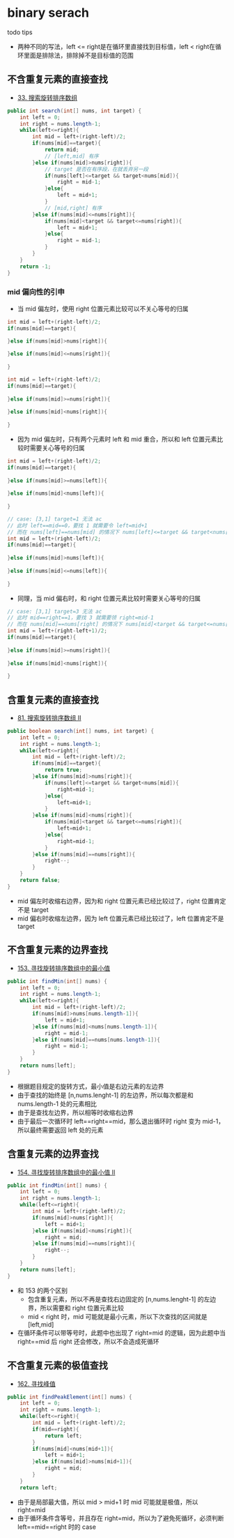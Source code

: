# binary serach

todo tips

* 两种不同的写法，left <= right是在循环里直接找到目标值，left < right在循环里面是排除法，排除掉不是目标值的范围

## 不含重复元素的直接查找

* [33. 搜索旋转排序数组](https://leetcode.cn/problems/search-in-rotated-sorted-array/description/)

```java
public int search(int[] nums, int target) {
    int left = 0;
    int right = nums.length-1;
    while(left<=right){
        int mid = left+(right-left)/2;
        if(nums[mid]==target){
            return mid;
            // [left,mid] 有序
        }else if(nums[mid]>nums[right]){
            // target 是否在有序段，在就丢弃另一段
            if(nums[left]<=target && target<nums[mid]){
                right = mid-1;
            }else{
                left = mid+1;
            }
            // [mid,right] 有序
        }else if(nums[mid]<=nums[right]){
            if(nums[mid]<target && target<=nums[right]){
                left = mid+1;
            }else{
                right = mid-1;
            }
        }
    }
    return -1;
}
```

### mid 偏向性的引申

* 当 mid 偏左时，使用 right 位置元素比较可以不关心等号的归属

```java
int mid = left+(right-left)/2;
if(nums[mid]==target){

}else if(nums[mid]>nums[right]){
    
}else if(nums[mid]<=nums[right]){
    
}
```

```java
int mid = left+(right-left)/2;
if(nums[mid]==target){
   
}else if(nums[mid]>=nums[right]){
    
}else if(nums[mid]<nums[right]){
    
}
```

* 因为 mid 偏左时，只有两个元素时 left 和 mid 重合，所以和 left 位置元素比较时需要关心等号的归属

```java
int mid = left+(right-left)/2;
if(nums[mid]==target){
    
}else if(nums[mid]>=nums[left]){
    
}else if(nums[mid]<nums[left]){
    
}
```

```java
// case: [3,1] target=1 无法 ac
// 此时 left==mid==0，要找 1 就需要令 left=mid+1
// 而在 nums[left]==nums[mid] 的情况下 nums[left]<=target && target<nums[mid] 一定不成立，所以就需要让 left==mid==1 能走到第二个分支
int mid = left+(right-left)/2;
if(nums[mid]==target){
    
}else if(nums[mid]>nums[left]){
    
}else if(nums[mid]<=nums[left]){
    
}
```

* 同理，当 mid 偏右时，和 right 位置元素比较时需要关心等号的归属

```java
// case: [3,1] target=3 无法 ac
// 此时 mid==right==1，要找 3 就需要领 right=mid-1
// 而在 nums[mid]==nums[right] 的情况下 nums[mid]<target && target<=nums[right] 一定不成立，所以就需要让 mid==right==1 能走到第三个分支
int mid = left+(right-left+1)/2;
if(nums[mid]==target){
    
}else if(nums[mid]>=nums[right]){
    
}else if(nums[mid]<nums[right]){
    
}
```

## 含重复元素的直接查找

* [81. 搜索旋转排序数组 II](https://leetcode.cn/problems/search-in-rotated-sorted-array-ii/description/)

```java
public boolean search(int[] nums, int target) {
    int left = 0;
    int right = nums.length-1;
    while(left<=right){
        int mid = left+(right-left)/2;
        if(nums[mid]==target){
            return true;
        }else if(nums[mid]>nums[right]){
            if(nums[left]<=target && target<nums[mid]){
                right=mid-1;
            }else{
                left=mid+1;
            }
        }else if(nums[mid]<nums[right]){
            if(nums[mid]<target && target<=nums[right]){
                left=mid+1;
            }else{
                right=mid-1;
            }
        }else if(nums[mid]==nums[right]){
            right--;
        }
    }
    return false;
}
```

* mid 偏左时收缩右边界，因为和 right 位置元素已经比较过了，right 位置肯定不是 target
* mid 偏右时收缩左边界，因为 left 位置元素已经比较过了，left 位置肯定不是 target

## 不含重复元素的边界查找

* [153. 寻找旋转排序数组中的最小值](https://leetcode.cn/problems/find-minimum-in-rotated-sorted-array/description/)

```java
public int findMin(int[] nums) {
    int left = 0;
    int right = nums.length-1;
    while(left<=right){
        int mid = left+(right-left)/2;
        if(nums[mid]>nums[nums.length-1]){
            left = mid+1;
        }else if(nums[mid]<nums[nums.length-1]){
            right = mid-1;
        }else if(nums[mid]==nums[nums.length-1]){
            right = mid-1;
        }
    }
    return nums[left];
}
```

* 根据题目规定的旋转方式，最小值是右边元素的左边界
* 由于查找的始终是 [n,nums.lenght-1] 的左边界，所以每次都是和 nums.length-1 处的元素相比
* 由于是查找左边界，所以相等时收缩右边界
* 由于最后一次循环时 left==right==mid，那么退出循环时 right 变为 mid-1，所以最终需要返回 left 处的元素

## 含重复元素的边界查找

* [154. 寻找旋转排序数组中的最小值 II](https://leetcode.cn/problems/find-minimum-in-rotated-sorted-array-ii/description/)

```java
public int findMin(int[] nums) {
    int left = 0;
    int right = nums.length-1;
    while(left<=right){
        int mid = left+(right-left)/2;
        if(nums[mid]>nums[right]){
            left = mid+1;
        }else if(nums[mid]<nums[right]){
            right = mid;
        }else if(nums[mid]==nums[right]){
            right--;
        }
    }
    return nums[left];
}
```

* 和 153 的两个区别
    * 包含重复元素，所以不再是查找右边固定的 [n,nums.lenght-1] 的左边界，所以需要和 right 位置元素比较
    * mid < right 时，mid 可能就是最小元素，所以下次查找的区间就是 [left,mid]
* 在循环条件可以带等号时，此题中也出现了 right=mid 的逻辑，因为此题中当 right==mid 后 right 还会修改，所以不会造成死循环

## 不含重复元素的极值查找

* [162. 寻找峰值](https://leetcode.cn/problems/find-peak-element/description/)

```java
public int findPeakElement(int[] nums) {
    int left = 0;
    int right = nums.length-1;
    while(left<=right){
        int mid = left+(right-left)/2;
        if(mid==right){
            return left;
        }
        if(nums[mid]<nums[mid+1]){
            left = mid+1;
        }else if(nums[mid]>nums[mid+1]){
            right = mid;
        }
    }
    return left;
```

* 由于是局部最大值，所以 mid > mid+1 时 mid 可能就是极值，所以 right=mid
* 由于循环条件含等号，并且存在 right=mid，所以为了避免死循环，必须判断 left==mid==right 时的 case